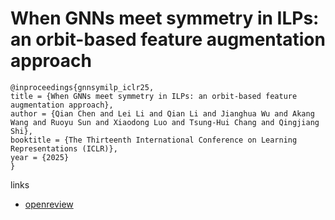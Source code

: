 # When GNNs meet symmetry in ILPs: an orbit-based feature augmentation approach

```
@inproceedings{gnnsymilp_iclr25,
title = {When GNNs meet symmetry in ILPs: an orbit-based feature augmentation approach},
author = {Qian Chen and Lei Li and Qian Li and Jianghua Wu and Akang Wang and Ruoyu Sun and Xiaodong Luo and Tsung-Hui Chang and Qingjiang Shi},
booktitle = {The Thirteenth International Conference on Learning Representations (ICLR)},
year = {2025}
}
```

links
- [openreview](https://openreview.net/forum?id=wVTJRnZ11Z)
